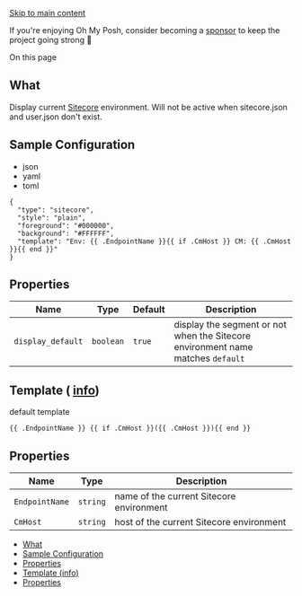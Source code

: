 [Skip to main content](https://ohmyposh.dev/docs/segments/cloud/sitecore#__docusaurus_skipToContent_fallback)

If you're enjoying Oh My Posh, consider becoming a [sponsor](https://github.com/sponsors/JanDeDobbeleer) to keep the project going strong 💪

On this page

## What [​](https://ohmyposh.dev/docs/segments/cloud/sitecore\#what "Direct link to What")

Display current [Sitecore](https://www.sitecore.com/) environment. Will not be active when sitecore.json and user.json don't exist.

## Sample Configuration [​](https://ohmyposh.dev/docs/segments/cloud/sitecore\#sample-configuration "Direct link to Sample Configuration")

- json
- yaml
- toml

```codeBlockLines_e6Vv
{
  "type": "sitecore",
  "style": "plain",
  "foreground": "#000000",
  "background": "#FFFFFF",
  "template": "Env: {{ .EndpointName }}{{ if .CmHost }} CM: {{ .CmHost }}{{ end }}"
}

```

## Properties [​](https://ohmyposh.dev/docs/segments/cloud/sitecore\#properties "Direct link to Properties")

| Name | Type | Default | Description |
| --- | --- | --- | --- |
| `display_default` | `boolean` | `true` | display the segment or not when the Sitecore environment name matches `default` |

## Template ( [info](https://ohmyposh.dev/docs/configuration/templates)) [​](https://ohmyposh.dev/docs/segments/cloud/sitecore\#template-info "Direct link to template-info")

default template

```codeBlockLines_e6Vv
{{ .EndpointName }} {{ if .CmHost }}({{ .CmHost }}){{ end }}

```

## Properties [​](https://ohmyposh.dev/docs/segments/cloud/sitecore\#properties-1 "Direct link to Properties")

| Name | Type | Description |
| --- | --- | --- |
| `EndpointName` | `string` | name of the current Sitecore environment |
| `CmHost` | `string` | host of the current Sitecore environment |

- [What](https://ohmyposh.dev/docs/segments/cloud/sitecore#what)
- [Sample Configuration](https://ohmyposh.dev/docs/segments/cloud/sitecore#sample-configuration)
- [Properties](https://ohmyposh.dev/docs/segments/cloud/sitecore#properties)
- [Template (info)](https://ohmyposh.dev/docs/segments/cloud/sitecore#template-info)
- [Properties](https://ohmyposh.dev/docs/segments/cloud/sitecore#properties-1)